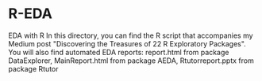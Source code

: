 # R-EDA
EDA with R
In this directory, you can find the R script that accompanies my Medium post
"Discovering the Treasures of 22 R Exploratory Packages". You will also find
automated EDA reports:
report.html from package DataExplorer, 
MainReport.html from package AEDA, 
Rtutorreport.pptx from package Rtutor
